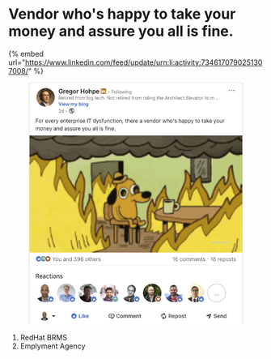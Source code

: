 # Vendor who's happy to take your money and assure you all is fine.

{% embed url="https://www.linkedin.com/feed/update/urn:li:activity:7346170790251307008/" %}

<figure><img src="../../.gitbook/assets/image.png" alt=""><figcaption></figcaption></figure>

1. RedHat BRMS
2. Emplyment Agency&#x20;
